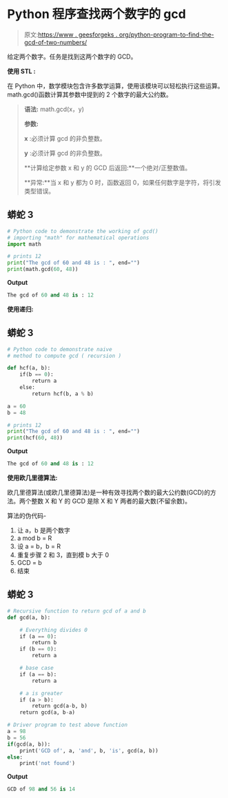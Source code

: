 # Python 程序查找两个数字的 gcd

> 原文:[https://www . geesforgeks . org/python-program-to-find-the-gcd-of-two-numbers/](https://www.geeksforgeeks.org/python-program-to-find-the-gcd-of-two-numbers/)

给定两个数字。任务是找到这两个数字的 GCD。

**使用 STL :**

在 Python 中，数学模块包含许多数学运算，使用该模块可以轻松执行这些运算。math.gcd()函数计算其参数中提到的 2 个数字的最大公约数。

> **语法:** math.gcd(x，y)
> 
> **参数:**
> 
> **x** :必须计算 gcd 的非负整数。
> 
> **y** :必须计算 gcd 的非负整数。
> 
> **计算给定参数 x 和 y 的 GCD 后返回:**一个绝对/正整数值。
> 
> **异常:**当 x 和 y 都为 0 时，函数返回 0，如果任何数字是字符，将引发类型错误。

## 蟒蛇 3

```py
# Python code to demonstrate the working of gcd()
# importing "math" for mathematical operations
import math

# prints 12
print("The gcd of 60 and 48 is : ", end="")
print(math.gcd(60, 48))
```

**Output**

```py
The gcd of 60 and 48 is : 12

```

**使用递归:**

## 蟒蛇 3

```py
# Python code to demonstrate naive
# method to compute gcd ( recursion )

def hcf(a, b):
    if(b == 0):
        return a
    else:
        return hcf(b, a % b)

a = 60
b = 48

# prints 12
print("The gcd of 60 and 48 is : ", end="")
print(hcf(60, 48))
```

**Output**

```py
The gcd of 60 and 48 is : 12

```

**使用欧几里德算法:**

欧几里德算法(或欧几里德算法)是一种有效寻找两个数的最大公约数(GCD)的方法。两个整数 X 和 Y 的 GCD 是除 X 和 Y 两者的最大数(不留余数)。

算法的伪代码-

1.  让 a，b 是两个数字
2.  a mod b = R
3.  设 a = b，b = R
4.  重复步骤 2 和 3，直到模 b 大于 0
5.  GCD = b
6.  结束

## 蟒蛇 3

```py
# Recursive function to return gcd of a and b
def gcd(a, b):

    # Everything divides 0
    if (a == 0):
        return b
    if (b == 0):
        return a

    # base case
    if (a == b):
        return a

    # a is greater
    if (a > b):
        return gcd(a-b, b)
    return gcd(a, b-a)

# Driver program to test above function
a = 98
b = 56
if(gcd(a, b)):
    print('GCD of', a, 'and', b, 'is', gcd(a, b))
else:
    print('not found')
```

**Output**

```py
GCD of 98 and 56 is 14

```